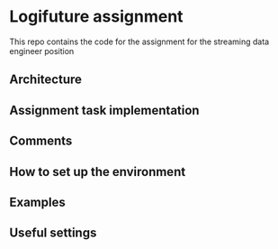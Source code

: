 # Logifuture assignment
This repo contains the code for the assignment for the streaming data engineer position

## Architecture

## Assignment task implementation

## Comments

## How to set up the environment

## Examples

## Useful settings